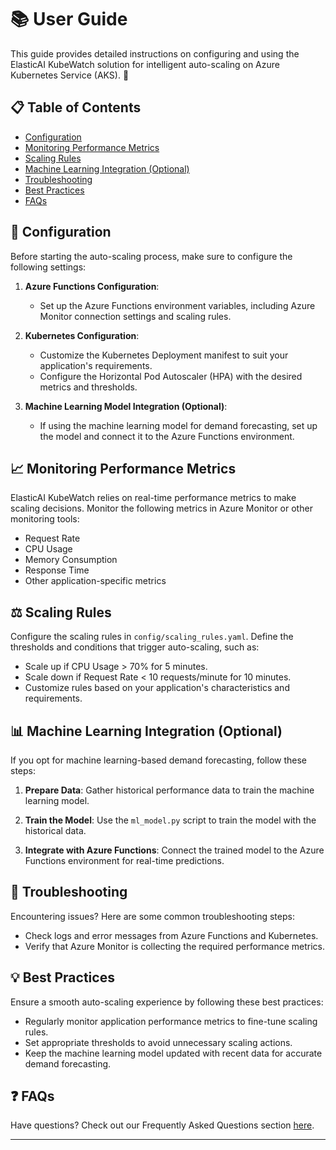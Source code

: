 # 📚 User Guide

This guide provides detailed instructions on configuring and using the ElasticAI KubeWatch solution for intelligent auto-scaling on Azure Kubernetes Service (AKS). 🚀

## 📋 Table of Contents

- [Configuration](#-configuration)
- [Monitoring Performance Metrics](#-monitoring-performance-metrics)
- [Scaling Rules](#-scaling-rules)
- [Machine Learning Integration (Optional)](#-machine-learning-integration-optional)
- [Troubleshooting](#-troubleshooting)
- [Best Practices](#-best-practices)
- [FAQs](#-faqs)

## 📄 Configuration

Before starting the auto-scaling process, make sure to configure the following settings:

1. **Azure Functions Configuration**:
   - Set up the Azure Functions environment variables, including Azure Monitor connection settings and scaling rules.

2. **Kubernetes Configuration**:
   - Customize the Kubernetes Deployment manifest to suit your application's requirements.
   - Configure the Horizontal Pod Autoscaler (HPA) with the desired metrics and thresholds.

3. **Machine Learning Model Integration (Optional)**:
   - If using the machine learning model for demand forecasting, set up the model and connect it to the Azure Functions environment.

## 📈 Monitoring Performance Metrics

ElasticAI KubeWatch relies on real-time performance metrics to make scaling decisions. Monitor the following metrics in Azure Monitor or other monitoring tools:

- Request Rate
- CPU Usage
- Memory Consumption
- Response Time
- Other application-specific metrics

## ⚖️ Scaling Rules

Configure the scaling rules in `config/scaling_rules.yaml`. Define the thresholds and conditions that trigger auto-scaling, such as:

- Scale up if CPU Usage > 70% for 5 minutes.
- Scale down if Request Rate < 10 requests/minute for 10 minutes.
- Customize rules based on your application's characteristics and requirements.

## 📊 Machine Learning Integration (Optional)

If you opt for machine learning-based demand forecasting, follow these steps:

1. **Prepare Data**: Gather historical performance data to train the machine learning model.

2. **Train the Model**: Use the `ml_model.py` script to train the model with the historical data.

3. **Integrate with Azure Functions**: Connect the trained model to the Azure Functions environment for real-time predictions.

## 🚧 Troubleshooting

Encountering issues? Here are some common troubleshooting steps:

- Check logs and error messages from Azure Functions and Kubernetes.
- Verify that Azure Monitor is collecting the required performance metrics.

## 💡 Best Practices

Ensure a smooth auto-scaling experience by following these best practices:

- Regularly monitor application performance metrics to fine-tune scaling rules.
- Set appropriate thresholds to avoid unnecessary scaling actions.
- Keep the machine learning model updated with recent data for accurate demand forecasting.

## ❓ FAQs

Have questions? Check out our Frequently Asked Questions section [here](faqs.md).

---
